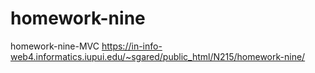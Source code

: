# homework-nine
 homework-nine-MVC
 https://in-info-web4.informatics.iupui.edu/~sgared/public_html/N215/homework-nine/
